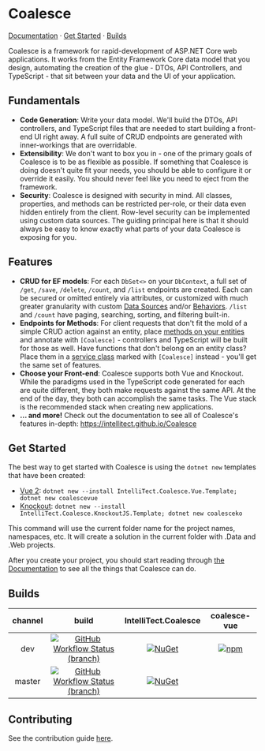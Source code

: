 # Coalesce  

[Documentation](https://intellitect.github.io/Coalesce) &middot; [Get Started](#Get-Started) &middot; [Builds](#Builds)

Coalesce is a framework for rapid-development of ASP.NET Core web applications. It works from the Entity Framework Core data model that you design, automating the creation of the glue - DTOs, API Controllers, and TypeScript - that sit between your data and the UI of your application. 

## Fundamentals

* **Code Generation**: Write your data model. We'll build the DTOs, API controllers, and TypeScript files that are needed to start building a front-end UI right away. A full suite of CRUD endpoints are generated with inner-workings that are overridable.
* **Extensibility**: We don't want to box you in - one of the primary goals of Coalesce is to be as flexible as possible. If something that Coalesce is doing doesn't quite fit your needs, you should be able to configure it or override it easily. You should never feel like you need to eject from the framework.
* **Security**: Coalesce is designed with security in mind. All classes, properties, and methods can be restricted per-role, or their data even hidden entirely from the client. Row-level security can be implemented using custom data sources. The guiding principal here is that it should always be easy to know exactly what parts of your data Coalesce is exposing for you.

## Features

* **CRUD for EF models**: For each `DbSet<>` on your `DbContext`, a full set of `/get`, `/save`, `/delete`, `/count`, and `/list` endpoints are created. Each can be secured or omitted entirely via attributes, or customized with much greater granularity with custom [Data Sources](https://intellitect.github.io/Coalesce/modeling/model-components/data-sources/) and/or [Behaviors](https://intellitect.github.io/Coalesce/modeling/model-components/behaviors). `/list` and `/count` have paging, searching, sorting, and filtering built-in.
* **Endpoints for Methods**: For client requests that don't fit the mold of a simple CRUD action against an entity, place [methods on your entities](https://intellitect.github.io/Coalesce/modeling/model-components/methods/) and annotate with `[Coalesce]` - controllers and TypeScript will be built for those as well. Have functions that don't belong on an entity class? Place them in a [service class](https://intellitect.github.io/Coalesce/modeling/model-types/services/) marked with `[Coalesce]` instead - you'll get the same set of features.
* **Choose your Front-end**: Coalesce supports both Vue and Knockout. While the paradigms used in the TypeScript code generated for each are quite different, they both make requests against the same API. At the end of the day, they both can accomplish the same tasks. The Vue stack is the recommended stack when creating new applications.
* **... and more!** Check out the documentation to see all of Coalesce's features in-depth: https://intellitect.github.io/Coalesce

## Get Started

The best way to get started with Coalesce is using the `dotnet new` templates that have been created:

* [Vue 2](https://github.com/IntelliTect/Coalesce.Vue.Template): `dotnet new --install IntelliTect.Coalesce.Vue.Template; dotnet new coalescevue`
* [Knockout](https://github.com/IntelliTect/Coalesce.KnockoutJS.Template): `dotnet new --install IntelliTect.Coalesce.KnockoutJS.Template; dotnet new coalesceko`

This command will use the current folder name for the project names, namespaces, etc. It will create a solution in the current folder with .Data and .Web projects.

After you create your project, you should start reading through [the Documentation](https://intellitect.github.io/Coalesce) to see all the things that Coalesce can do.

## Builds
|channel|build|IntelliTect.Coalesce|coalesce-vue
|:--:|:--:|:--:|:--:
|dev|[![GitHub Workflow Status (branch)](https://img.shields.io/github/workflow/status/IntelliTect/Coalesce/build-alpha/dev?label=Build%20Status&logo=github)](https://github.com/IntelliTect/Coalesce/actions/workflows/alpha.yml)|[![NuGet](https://img.shields.io/static/v1?color=blue&label=nuget&logo=nuget&message=alpha%20prereleases)](https://www.nuget.org/packages/IntelliTect.Coalesce)|[![npm](https://img.shields.io/npm/v/coalesce-vue/dev.svg)](https://www.npmjs.com/package/coalesce-vue)
|master|[![GitHub Workflow Status (branch)](https://img.shields.io/github/workflow/status/IntelliTect/Coalesce/release/master?label=Build%20Status&logo=github)](https://github.com/IntelliTect/Coalesce/actions/workflows/release.yml)|[![NuGet](https://img.shields.io/nuget/v/IntelliTect.Coalesce.svg?label=nuget&logo=nuget)](https://www.nuget.org/packages/IntelliTect.Coalesce)


## Contributing

See the contribution guide [here](CONTRIBUTING.md).
